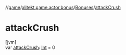 //[game](../../../index.md)/[xlitekt.game.actor.bonus](../index.md)/[Bonuses](index.md)/[attackCrush](attack-crush.md)

# attackCrush

[jvm]\
var [attackCrush](attack-crush.md): [Int](https://kotlinlang.org/api/latest/jvm/stdlib/kotlin/-int/index.html) = 0
